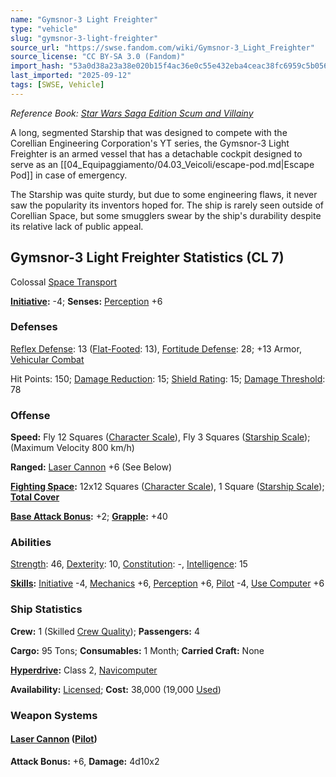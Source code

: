 ```yaml
---
name: "Gymsnor-3 Light Freighter"
type: "vehicle"
slug: "gymsnor-3-light-freighter"
source_url: "https://swse.fandom.com/wiki/Gymsnor-3_Light_Freighter"
source_license: "CC BY-SA 3.0 (Fandom)"
import_hash: "53a0d38a23a38e020b15f4ac36e0c55e432eba4ceac38fc6959c5b05664f4c6c"
last_imported: "2025-09-12"
tags: [SWSE, Vehicle]
---
```

*Reference Book: [Star Wars Saga Edition Scum and Villainy](https://swse.fandom.com/wiki/Star_Wars_Saga_Edition_Scum_and_Villainy)*

A long, segmented Starship that was designed to compete with the Corellian Engineering Corporation's YT series, the Gymsnor-3 Light Freighter is an armed vessel that has a detachable cockpit designed to serve as an [[04_Equipaggiamento/04.03_Veicoli/escape-pod.md|Escape Pod]] in case of emergency.

The Starship was quite sturdy, but due to some engineering flaws, it never saw the popularity its inventors hoped for. The ship is rarely seen outside of Corellian Space, but some smugglers swear by the ship's durability despite its relative lack of public appeal.
## Gymsnor-3 Light Freighter Statistics (CL 7)
Colossal [Space Transport](https://swse.fandom.com/wiki/Space_Transport)

**[Initiative](https://swse.fandom.com/wiki/Initiative):** -4; **Senses:** [Perception](https://swse.fandom.com/wiki/Perception) +6
### Defenses
[Reflex Defense](https://swse.fandom.com/wiki/Reflex_Defense_(Vehicles)): 13 ([Flat-Footed](https://swse.fandom.com/wiki/Flat-Footed): 13), [Fortitude Defense](https://swse.fandom.com/wiki/Fortitude_Defense_(Vehicles)): 28; +13 Armor, [Vehicular Combat](https://swse.fandom.com/wiki/Vehicular_Combat)

Hit Points: 150; [Damage Reduction](https://swse.fandom.com/wiki/Damage_Reduction): 15; [Shield Rating](https://swse.fandom.com/wiki/Shield_Rating): 15; [Damage Threshold](https://swse.fandom.com/wiki/Damage_Threshold_(Vehicles)): 78
### Offense
**Speed:** Fly 12 Squares ([Character Scale](https://swse.fandom.com/wiki/Character_Scale)), Fly 3 Squares ([Starship Scale](https://swse.fandom.com/wiki/Starship_Scale)); (Maximum Velocity 800 km/h)

**Ranged:** [Laser Cannon](https://swse.fandom.com/wiki/Laser_Cannon) +6 (See Below)

**[Fighting Space](https://swse.fandom.com/wiki/Fighting_Space):** 12x12 Squares ([Character Scale](https://swse.fandom.com/wiki/Character_Scale)), 1 Square ([Starship Scale](https://swse.fandom.com/wiki/Starship_Scale)); **[Total Cover](https://swse.fandom.com/wiki/Total_Cover)**

**[Base Attack Bonus](https://swse.fandom.com/wiki/Base_Attack_Bonus):** +2; **[Grapple](https://swse.fandom.com/wiki/Grapple):** +40
### Abilities
[Strength](https://swse.fandom.com/wiki/Strength): 46, [Dexterity](https://swse.fandom.com/wiki/Dexterity): 10, [Constitution](https://swse.fandom.com/wiki/Constitution): -, [Intelligence](https://swse.fandom.com/wiki/Intelligence): 15

**[Skills](https://swse.fandom.com/wiki/Skills):** [Initiative](https://swse.fandom.com/wiki/Initiative) -4, [Mechanics](https://swse.fandom.com/wiki/Mechanics) +6, [Perception](https://swse.fandom.com/wiki/Perception) +6, [Pilot](https://swse.fandom.com/wiki/Pilot) -4, [Use Computer](https://swse.fandom.com/wiki/Use_Computer) +6
### Ship Statistics
**Crew:** 1 (Skilled [Crew Quality](https://swse.fandom.com/wiki/Crew_Quality)); **Passengers:** 4

**Cargo:** 95 Tons; **Consumables:** 1 Month; **Carried Craft:** None

**[Hyperdrive](https://swse.fandom.com/wiki/Hyperdrive):** Class 2, [Navicomputer](https://swse.fandom.com/wiki/Navicomputer)

**Availability:** [Licensed](https://swse.fandom.com/wiki/Licensed); **Cost:** 38,000 (19,000 [Used](https://swse.fandom.com/wiki/Used))
### Weapon Systems
#### **[Laser Cannon](https://swse.fandom.com/wiki/Laser_Cannon) ([Pilot](https://swse.fandom.com/wiki/Pilot_(Vehicle_Combat)))**
**Attack Bonus:** +6, **Damage:** 4d10x2